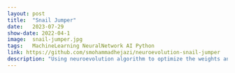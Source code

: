 ```yaml
---
layout: post
title:  "Snail Jumper"
date:   2023-07-29
show-date: 2022-04-1
image:  snail-jumper.jpg
tags:   MachineLearning NeuralNetwork AI Python
link: https://github.com/smohammadhejazi/neuroevolution-snail-jumper
description: "Using neuroevolution algorithm to optimize the weights and biases of an ANN, acting as an agent that controls the movements of the character in the game. Multiple selection algorithms, operators, and fitness functions were implemented."
---
```


